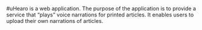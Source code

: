 #uHearo is a web application. The purpose of the application is to provide a service that “plays” voice narrations for printed articles. It enables users to upload their own narrations of articles.
